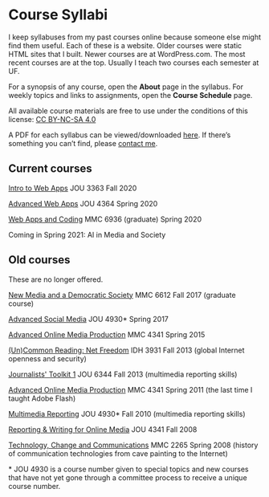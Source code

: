 # Course Syllabi

I keep syllabuses from my past courses online because someone else might find them useful. Each of these is a website. Older courses were static HTML sites that I built. Newer courses are at WordPress.com. The most recent courses are at the top. Usually I teach two courses each semester at UF.

For a synopsis of any course, open the **About** page in the syllabus. For weekly topics and links to assignments, open the **Course Schedule** page.

All available course materials are free to use under the conditions of this license: [CC BY-NC-SA 4.0](https://creativecommons.org/licenses/by-nc-sa/4.0/)

A PDF for each syllabus can be viewed/downloaded [here](https://www.scribd.com/user/36327934/Mindy-McAdams). If there’s something you can’t find, please [contact me](https://mindymcadams.com/).


## Current courses

[Intro to Web Apps](https://introwebapps.wordpress.com/) JOU 3363 Fall 2020

[Advanced Web Apps](https://webappsplus.wordpress.com/) JOU 4364 Spring 2020

[Web Apps and Coding](https://webappspm.wordpress.com/) MMC 6936 (graduate) Spring 2020

Coming in Spring 2021: AI in Media and Society


## Old courses

These are no longer offered.

[New Media and a Democratic Society](https://mmc6612.wordpress.com/) MMC 6612 Fall 2017 (graduate course)

[Advanced Social Media](https://socmeduf.wordpress.com/) JOU 4930* Spring 2017

[Advanced Online Media Production](https://mmc4341.wordpress.com/) MMC 4341 Spring 2015

[(Un)Common Reading: Net Freedom](https://idh3931.wordpress.com/) IDH 3931 Fall 2013 (global Internet openness and security)

[Journalists' Toolkit 1](https://jtoolkit.wordpress.com/) JOU 6344 Fall 2013 (multimedia reporting skills)

[Advanced Online Media Production](http://www.macloo.com/syllabi/advancedonline/) MMC 4341 Spring 2011 (the last time I taught Adobe Flash)

[Multimedia Reporting](http://www.macloo.com/syllabi/mreporting/) JOU 4930* Fall 2010 (multimedia reporting skills)

[Reporting & Writing for Online Media](http://www.macloo.com/syllabi/write/index.htm) JOU 4341 Fall 2008

[Technology, Change and Communications](http://www.macloo.com/syllabi/commtech/) MMC 2265 Spring 2008 (history of communication technologies from cave painting to the Internet)

\* JOU 4930 is a course number given to special topics and new courses that have not yet gone through a committee process to receive a unique course number.

